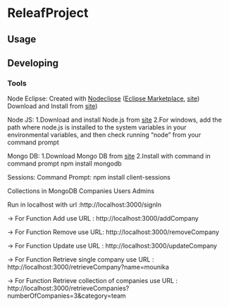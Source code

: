 

# ReleafProject



## Usage



## Developing



### Tools

Node Eclipse:
Created with [Nodeclipse](https://github.com/Nodeclipse/nodeclipse-1)
 ([Eclipse Marketplace](http://marketplace.eclipse.org/content/nodeclipse), [site](http://www.nodeclipse.org))   
Download and Install from [site](http://www.nodeclipse.org))

Node JS:
1.Download and install Node.js from [site](https://nodejs.org/en/)
2.For windows, add the path where node.js is installed to the system variables
in your environmental variables, and then check running “node” from your
command prompt

Mongo DB:
1.Download Mongo DB from [site](https://www.mongodb.com/download-center?jmp=nav#community)
2.Install with command in command prompt npm install mongodb

Sessions:
Command Prompt: npm install client-sessions

Collections in MongoDB
Companies
Users
Admins

Run in localhost with url :http://localhost:3000/signIn

-> For Function Add use URL : http://localhost:3000/addCompany

-> For Function Remove use URL: http://localhost:3000/removeCompany

-> For Function Update use URL : http://localhost:3000/updateCompany

-> For Function Retrieve single company use URL : http://localhost:3000/retrieveCompany?name=mounika

-> For Function Retrieve collection of companies use URL : http://localhost:3000/retrieveCompanies?numberOfCompanies=3&category=team





